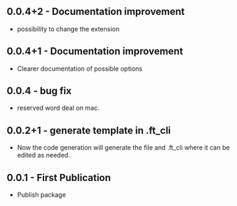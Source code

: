 ## 0.0.4+2 - Documentation improvement
- possibility to change the extension

## 0.0.4+1 - Documentation improvement
- Clearer documentation of possible options

## 0.0.4 - bug fix
- reserved word deal on mac.

## 0.0.2+1 - generate template in .ft_cli
-   Now the code generation will generate the file and .ft_cli where it can be edited as needed.

## 0.0.1 - First Publication
- Publish package 

